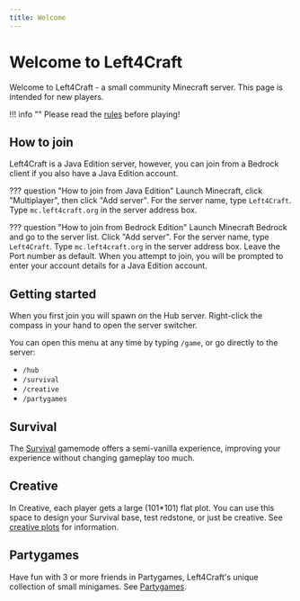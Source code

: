 ```yaml
---
title: Welcome
---
```

# Welcome to Left4Craft

Welcome to Left4Craft - a small community Minecraft server.
This page is intended for new players.

!!! info ""
	Please read the [rules](/rules) before playing!

## How to join

Left4Craft is a Java Edition server, however, you can join from a Bedrock client if you also have a Java Edition account.

??? question "How to join from Java Edition"
	Launch Minecraft, click "Multiplayer", then click "Add server". For the server name, type `Left4Craft`. Type `mc.left4craft.org` in the server address box.

??? question "How to join from Bedrock Edition"
	Launch Minecraft Bedrock and go to the server list. Click "Add server". For the server name, type `Left4Craft`. Type `mc.left4craft.org` in the server address box. Leave the Port number as default. When you attempt to join, you will be prompted to enter your account details for a Java Edition account.

## Getting started

When you first join you will spawn on the Hub server. Right-click the compass in your hand to open the server switcher.

You can open this menu at any time by typing `/game`, or go directly to the server:

- `/hub`
- `/survival`
- `/creative`
- `/partygames`

## Survival

The [Survival](/gamemodes/survival) gamemode offers a semi-vanilla experience, improving your experience without changing gameplay too much.

## Creative

In Creative, each player gets a large (101*101) flat plot. You can use this space to design your Survival base, test redstone, or just be creative.
See [creative plots](/gamemodes/creative) for information.

## Partygames

Have fun with 3 or more friends in Partygames, Left4Craft's unique collection of small minigames. See [Partygames](/gamemodes/partygames).
